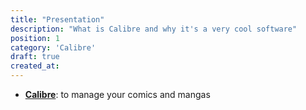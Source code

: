 ```yaml
---
title: "Presentation"
description: "What is Calibre and why it's a very cool software"
position: 1
category: 'Calibre'
draft: true
created_at:
---
```


<markdown-alert type="required">

- [**Calibre**](https://calibre-ebook.com): to manage your comics and mangas

</markdown-alert>

